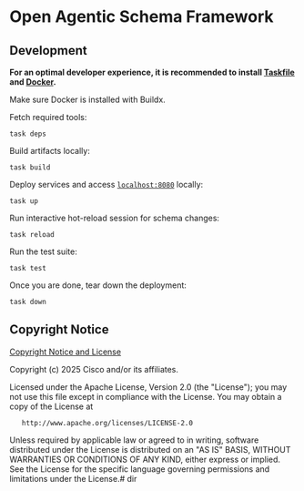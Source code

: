 
# Open Agentic Schema Framework

## Development

**For an optimal developer experience, it is recommended to install [Taskfile](https://taskfile.dev/installation/) and [Docker](https://docs.docker.com/get-started/get-docker/).**

Make sure Docker is installed with Buildx.

Fetch required tools:

```shell
task deps
```

Build artifacts locally:

```shell
task build
```

Deploy services and access [`localhost:8080`](http://localhost:8080) locally:

```shell
task up
```

Run interactive hot-reload session for schema changes:

```shell
task reload
```

Run the test suite:

```shell
task test
```

Once you are done, tear down the deployment:

```shell
task down
```

## Copyright Notice

[Copyright Notice and License](./LICENSE.md)

Copyright (c) 2025 Cisco and/or its affiliates.

Licensed under the Apache License, Version 2.0 (the "License");
you may not use this file except in compliance with the License.
You may obtain a copy of the License at

       http://www.apache.org/licenses/LICENSE-2.0

Unless required by applicable law or agreed to in writing, software
distributed under the License is distributed on an "AS IS" BASIS,
WITHOUT WARRANTIES OR CONDITIONS OF ANY KIND, either express or implied.
See the License for the specific language governing permissions and
limitations under the License.# dir
